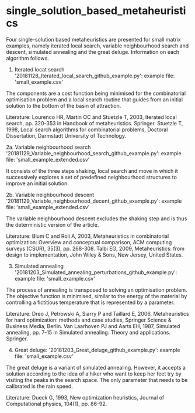 # single_solution_based_metaheuristics
Four single-solution based metaheuristics are presented for small matrix examples, namely iterated local search, variable neighbourhood search and descent, simulated annealing and the great deluge. Information on each algorithm follows.

1. Iterated locat search '20181128_Iterated_local_search_github_example.py': 
example file: 'small_example.csv'

The components are a cost function being minimised for the combinatorial optimisation problem and a local search routine that guides from an initial solution to the bottom of the basin of attraction.

Literature: Lourenco HR, Martin OC and Stuetzle T, 2003, Iterated local search, pp. 320-353
            in Handbook of metaheuristics. Springer.
            Stuetzle T, 1998, Local search algorithms for combinatorial problems, Doctoral Dissertation,
            Darmstadt University of Technology.

2a. Variable neighbourhood search '20181129_Variable_neighbourhood_search_github_example.py':
example file: 'small_example_extended.csv'

It consists of the three steps shaking, local search and move in which it successively explores a set of predefined neighbourhood
structures to improve an initial solution.

2b. Variable neighbourhood descent '20181129_Variable_neighbourhood_decent_github_example.py':
example file: 'small_example_extended.csv'

The variable neighbourhood descent excludes the shaking step and is thus the deterministic version of the article.

Literature: Blum C and Roli A, 2003, Metaheuristics in combinatorial optimization: Overview and
            conceptual comparison, ACM computing surveys (CSUR), 35(3), pp. 268-308.
            Talbi EG, 2009, Metaheuristics: from design to implementation, John Wiley & Sons,
            New Jersey, United States.
            
3. Simulated annealing '20181203_Simulated_annealing_perturbations_github_example.py':
example file: 'small_example.csv'

The process of annealing is transposed to solving an optimisation problem. The objective function is minimised, similar to the energy of the material by controlling a fictitious temperature that is represented by a parameter.

Literature: Dreo J, Petrowski A, Siarry P and Taillard E, 2006, Metaheuristics for hard
            optimization: methods and case studies, Springer Science & Business Media, Berlin.
            Van Laarhoven PJ and Aarts EH, 1987, Simulated annealing, pp. 7-15 in Simulated
            annealing: Theory and applications. Springer.
            
4. Great deluge: '20181203_Great_deluge_github_example.py':
example file: 'small_example.csv'

The great deluge is a variant of simulated annealing. However, it accepts a solution according to the idea of a hiker who want to keep her feet try by visiting the peaks in the search space. The only parameter that needs to be calibrated is the rain speed.

Literature: Dueck G, 1993, New optimization heuristics, Journal of Computational physics, 104(1),
            pp. 86-92.







